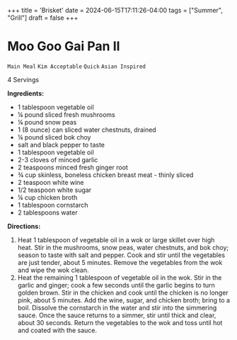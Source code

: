 +++
title = 'Brisket'
date = 2024-06-15T17:11:26-04:00
tags = ["Summer", "Grill"]
draft = false
+++
# Moo Goo Gai Pan II

`Main Meal` `Kim Acceptable` `Quick` `Asian Inspired`

4 Servings

**Ingredients:**

- 1 tablespoon vegetable oil
- ¼ pound sliced fresh mushrooms
- ¼ pound snow peas
- 1 (8 ounce) can sliced water chestnuts, drained
- ¼ pound sliced bok choy
- salt and black pepper to taste
- 1 tablespoon vegetable oil
- 2-3 cloves of minced garlic
- 2 teaspoons minced fresh ginger root
- ¾ cup skinless, boneless chicken breast meat - thinly sliced
- 2 teaspoon white wine
- 1/2 teaspoon white sugar
- ¼ cup chicken broth
- 1 tablespoon cornstarch
- 2 tablespoons water

**Directions:**

1. Heat 1 tablespoon of vegetable oil in a wok or large skillet over high heat. Stir in the mushrooms, snow peas, water chestnuts, and bok choy; season to taste with salt and pepper. Cook and stir until the vegetables are just tender, about 5 minutes. Remove the vegetables from the wok and wipe the wok clean.
2. Heat the remaining 1 tablespoon of vegetable oil in the wok. Stir in the garlic and ginger; cook a few seconds until the garlic begins to turn golden brown. Stir in the chicken and cook until the chicken is no longer pink, about 5 minutes. Add the wine, sugar, and chicken broth; bring to a boil. Dissolve the cornstarch in the water and stir into the simmering sauce. Once the sauce returns to a simmer, stir until thick and clear, about 30 seconds. Return the vegetables to the wok and toss until hot and coated with the sauce.
